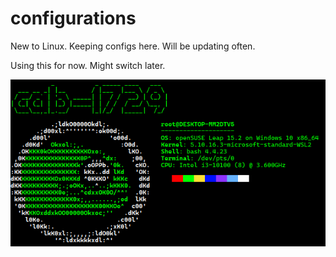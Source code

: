 # configurations
New to Linux. Keeping configs here. Will be updating often.


Using this for now. Might switch later.

![clear;echo cab-1729 | figlet;neofetch](https://github.com/cab-1729/configurations/blob/main/wsl%20neofetch.png?raw=true)
